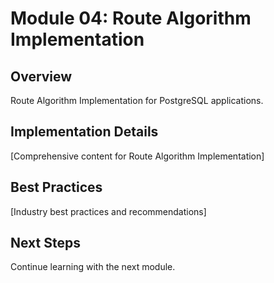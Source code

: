 # Module 04: Route Algorithm Implementation

## Overview
Route Algorithm Implementation for PostgreSQL applications.

## Implementation Details
[Comprehensive content for Route Algorithm Implementation]

## Best Practices
[Industry best practices and recommendations]

## Next Steps
Continue learning with the next module.
